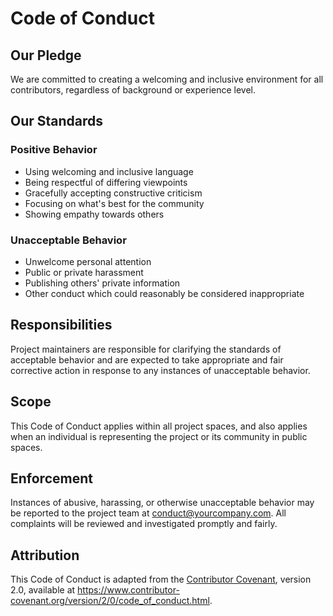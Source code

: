 # Code of Conduct

## Our Pledge

We are committed to creating a welcoming and inclusive environment for all contributors, regardless of background or experience level.

## Our Standards

### Positive Behavior
- Using welcoming and inclusive language
- Being respectful of differing viewpoints
- Gracefully accepting constructive criticism
- Focusing on what's best for the community
- Showing empathy towards others

### Unacceptable Behavior
- Unwelcome personal attention
- Public or private harassment
- Publishing others' private information
- Other conduct which could reasonably be considered inappropriate

## Responsibilities

Project maintainers are responsible for clarifying the standards of acceptable behavior and are expected to take appropriate and fair corrective action in response to any instances of unacceptable behavior.

## Scope

This Code of Conduct applies within all project spaces, and also applies when an individual is representing the project or its community in public spaces.

## Enforcement

Instances of abusive, harassing, or otherwise unacceptable behavior may be reported to the project team at conduct@yourcompany.com. All complaints will be reviewed and investigated promptly and fairly.

## Attribution

This Code of Conduct is adapted from the [Contributor Covenant](https://www.contributor-covenant.org/), version 2.0, available at https://www.contributor-covenant.org/version/2/0/code_of_conduct.html.
